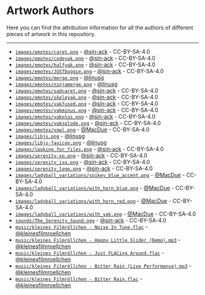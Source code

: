 # Artwork Authors

Here you can find the attribution information for all the authors of different
pieces of artwork in this repository.

---

- [`images/emotes/caret.png`](images/emotes/caret.png) - [@sin-ack](https://github.com/sin-ack) - CC-BY-SA-4.0
- [`images/emotes/codeyak.png`](images/emotes/codeyak.png) - [@sin-ack](https://github.com/sin-ack) - CC-BY-SA-4.0
- [`images/emotes/halfyak.png`](images/emotes/halfyak.png) - [@sin-ack](https://github.com/sin-ack) - CC-BY-SA-4.0
- [`images/emotes/JUSTbuggie.png`](images/emotes/JUSTbuggie.png) - [@sin-ack](https://github.com/sin-ack) - CC-BY-SA-4.0
- [`images/emotes/merge.png`](images/emotes/merge.png) - [@linusg](https://github.com/linusg)
- [`images/emotes/ninjamerge.png`](images/emotes/ninjamerge.png) - [@linusg](https://github.com/linusg)
- [`images/emotes/sadcaret.png`](images/emotes/sadcaret.png) - [@sin-ack](https://github.com/sin-ack) - CC-BY-SA-4.0
- [`images/emotes/skeleyak.png`](images/emotes/skelebison.png) - [@sin-ack](https://github.com/sin-ack) - CC-BY-SA-4.0
- [`images/emotes/yakfused.png`](images/emotes/yakfused.png) - [@sin-ack](https://github.com/sin-ack) - CC-BY-SA-4.0
- [`images/emotes/yakminus.png`](images/emotes/yakminus.png) - [@sin-ack](https://github.com/sin-ack) - CC-BY-SA-4.0
- [`images/emotes/yakplus.png`](images/emotes/yakplus.png) - [@sin-ack](https://github.com/sin-ack) - CC-BY-SA-4.0
- [`images/emotes/yaksplode.png`](images/emotes/yaksplode.png) - [@sin-ack](https://github.com/sin-ack) - CC-BY-SA-4.0
- [`images/emotes/yowl.png`](images/emotes/yowl.png) - [@MacDue](https://github.com/MacDue) - CC-BY-SA-4.0
- [`images/libjs.png`](images/libjs.png) - [@linusg](https://github.com/linusg)
- [`images/libjs-favicon.png`](images/libjs-favicon.png) - [@linusg](https://github.com/linusg)
- [`images/looking_for_files.png`](images/looking_for_files.png) - [@sin-ack](https://github.com/sin-ack) - CC-BY-SA-4.0
- [`images/serenity-xp.png`](images/serenity-xp.png) - [@sin-ack](https://github.com/sin-ack) - CC-BY-SA-4.0
- [`images/serenity_iso.png`](images/serenity_iso.png) - [@sin-ack](https://github.com/sin-ack) - CC-BY-SA-4.0
- [`images/serenity_logo.png`](images/serenity_logo.png) - [@sin-ack](https://github.com/sin-ack) - CC-BY-SA-4.0
- [`images/ladyball_variations/spikey_blue_accent.png`](images/ladyball_variations/spikey_blue_accent.png) - [@MacDue](https://github.com/MacDue) - CC-BY-SA-4.0
- [`images/ladyball_variations/with_horn_blue.png`](images/ladyball_variations/with_horn_blue.png) - [@MacDue](https://github.com/MacDue) - CC-BY-SA-4.0
- [`images/ladyball_variations/with_horn_red.png`](images/ladyball_variations/with_horn_red.png) - [@MacDue](https://github.com/MacDue) - CC-BY-SA-4.0
- [`images/ladyball_variations/with_yak.png`](images/ladyball_variations/with_yak.png) - [@MacDue](https://github.com/MacDue) - CC-BY-SA-4.0
- [`sounds/The_Serenity_Sound.ogg`](sounds/The_Serenity_Sound.ogg) - [@sin-ack](https://github.com/sin-ack) - CC-BY-SA-4.0
- [`music/kleines Filmröllchen - Noise In Tune.flac`](music/kleines%20Filmröllchen%20-%20Noise%20In%20Tune.flac) - [@kleinesfilmroellchen](https://github.com/kleinesfilmroellchen)
- [`music/kleines Filmröllchen - Happy Little Slider (Demo).mp3`](music/kleines%20Filmröllchen%20-%20Happy%20Little%20Slider%20(Demo).mp3) - [@kleinesfilmroellchen](https://github.com/kleinesfilmroellchen)
- [`music/kleines Filmröllchen - Just FLACing Around.flac`](music/kleines%20Filmröllchen%20-%20Just%20FLACing%20Around.flac) - [@kleinesfilmroellchen](https://github.com/kleinesfilmroellchen)
- [`music/kleines Filmröllchen - Bitter Rain (Live Performance).mp3`](music/kleines%20Filmröllchen%20-%20Bitter%20Rain%20(Live%20Performance).mp3) - [@kleinesfilmroellchen](https://github.com/kleinesfilmroellchen)
- [`music/kleines Filmröllchen - Bitter Rain.flac`](music/kleines%20Filmröllchen%20-%20Bitter%20Rain.flac) - [@kleinesfilmroellchen](https://github.com/kleinesfilmroellchen)
